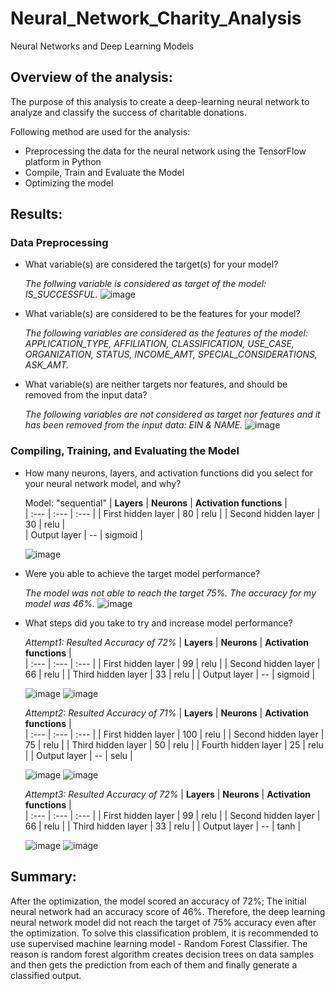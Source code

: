 # Neural_Network_Charity_Analysis
Neural Networks and Deep Learning Models

## Overview of the analysis:
The purpose of this analysis to create a deep-learning neural network to analyze and classify the success of charitable donations.

Following method are used for the analysis:
  * Preprocessing the data for the neural network using the TensorFlow platform in Python
  * Compile, Train and Evaluate the Model
  * Optimizing the model

## Results:
### Data Preprocessing
  * What variable(s) are considered the target(s) for your model?
  
    *The follwing variable is considered as target of the model: IS_SUCCESSFUL.*
  ![image](https://user-images.githubusercontent.com/79486450/125225347-27c69280-e29d-11eb-8dfa-ac6261ff4205.png)

  * What variable(s) are considered to be the features for your model?

    *The following variables are considered as the features of the model: APPLICATION_TYPE, AFFILIATION, CLASSIFICATION, USE_CASE, ORGANIZATION, STATUS, INCOME_AMT, SPECIAL_CONSIDERATIONS, ASK_AMT.*

  * What variable(s) are neither targets nor features, and should be removed from the input data?

    *The following variables are not considered as target nor features and it has been removed from the input data: EIN & NAME.*
   ![image](https://user-images.githubusercontent.com/79486450/125226294-cbfd0900-e29e-11eb-9d1e-77434114cc50.png)

### Compiling, Training, and Evaluating the Model
  * How many neurons, layers, and activation functions did you select for your neural network model, and why?
    
    Model: "sequential"
    |  **Layers**  |  **Neurons**  |  **Activation functions**  |                                            
    |  :---  |  :---  |  :---  |
    |  First hidden layer  |  80  |  relu  | 
    |  Second hidden layer  |  30  |  relu  |   
    |  Output layer  |  --  |  sigmoid  |
    
    ![image](https://user-images.githubusercontent.com/79486450/125226453-1ed6c080-e29f-11eb-9330-f2941e584e91.png)

  * Were you able to achieve the target model performance?
    
    *The model was not able to reach the target 75%. The accuracy for my model was 46%.*
    ![image](https://user-images.githubusercontent.com/79486450/125227412-dc15e800-e2a0-11eb-8b2f-3cd3bf6101aa.png)

  * What steps did you take to try and increase model performance?
  
    *Attempt1:  Resulted Accuracy of 72%*
    |  **Layers**  |  **Neurons**  |  **Activation functions**  |                                            
    |  :---  |  :---  |  :---  |
    |  First hidden layer  |  99  |  relu  | 
    |  Second hidden layer  |  66  |  relu  |
    |  Third hidden layer  |  33  |  relu  |
    |  Output layer  |  --  |  sigmoid  |
    
    ![image](https://user-images.githubusercontent.com/79486450/125227583-26976480-e2a1-11eb-992d-22da2cb25846.png)
    ![image](https://user-images.githubusercontent.com/79486450/125227867-ac1b1480-e2a1-11eb-9468-ff4ca4a46e58.png)

    *Attempt2:  Resulted Accuracy of 71%*
    |  **Layers**  |  **Neurons**  |  **Activation functions**  |                                            
    |  :---  |  :---  |  :---  |
    |  First hidden layer  |  100  |  relu  | 
    |  Second hidden layer  |  75  |  relu  |
    |  Third hidden layer  |  50  |  relu  |
    |  Fourth hidden layer  |  25  |  relu  |
    |  Output layer  |  --  |  selu  |
    
    ![image](https://user-images.githubusercontent.com/79486450/125228057-0d42e800-e2a2-11eb-95b0-297f92caef58.png)
    ![image](https://user-images.githubusercontent.com/79486450/125228082-1f248b00-e2a2-11eb-9a0a-7d48949c567b.png)

    *Attempt3:  Resulted Accuracy of 72%*
    |  **Layers**  |  **Neurons**  |  **Activation functions**  |                                            
    |  :---  |  :---  |  :---  |
    |  First hidden layer  |  99  |  relu  | 
    |  Second hidden layer  |  66  |  relu  |
    |  Third hidden layer  |  33  |  relu  |
    |  Output layer  |  --  |  tanh |
    
    ![image](https://user-images.githubusercontent.com/79486450/125228147-4bd8a280-e2a2-11eb-8ebf-7e507ed5acb3.png)
    ![image](https://user-images.githubusercontent.com/79486450/125228202-6874da80-e2a2-11eb-930c-e8b6b4fe5b45.png)   
    
## Summary:

After the optimization, the model scored an accuracy of 72%; The initial neural network had an accuracy score of 46%.
Therefore, the deep learning neural network model did not reach the target of 75% accuracy even after the optimization.
To solve this classification problem, it is recommended to use supervised machine learning model - Random Forest Classifier.
The reason is random forest algorithm creates decision trees on data samples and then gets the prediction from each of them and finally generate a classified output.
